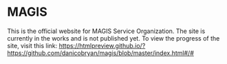 # MAGIS

This is the official website for MAGIS Service Organization. 
The site is currently in the works and is not published yet. To view the progress of the site, visit this link: https://htmlpreview.github.io/?https://github.com/danicobryan/magis/blob/master/index.html#/#